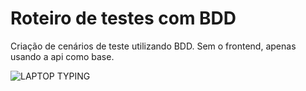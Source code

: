 # Roteiro de testes com BDD

Criação de cenários de teste utilizando BDD. Sem o frontend, apenas usando a api como base.

![LAPTOP TYPING](https://media2.giphy.com/media/v1.Y2lkPTc5MGI3NjExc3NmcXoyZDJub3Q5NmU3dmJlcTM4amNzd3pmeDNpNTJnaG0yZXF0aSZlcD12MV9pbnRlcm5hbF9naWZfYnlfaWQmY3Q9Zw/VEhpX9lshFoFHNS563/giphy.gif)

